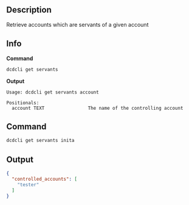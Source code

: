 ## Description
Retrieve accounts which are servants of a given account 

## Info

**Command**

```sh
dcdcli get servants
```
**Output**

```console
Usage: dcdcli get servants account

Positionals:
  account TEXT                The name of the controlling account
```

## Command

```sh
dcdcli get servants inita
```

## Output

```json
{
  "controlled_accounts": [
    "tester"
  ]
}
```
